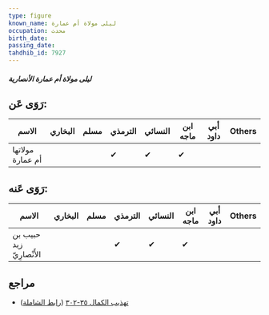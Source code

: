 ```yaml
---
type: figure
known_name: ليلى مولاة أم عمارة
occupation: محدث
birth_date:
passing_date:
tahdhib_id: 7927
---
```

##### ليلى مولاة أم عمارة الأنصارية

## رَوَى عَن:
| الاسم            | البخاري | مسلم | الترمذي | النسائي | ابن ماجه | أبي داود | Others |
| ---------------- | ------- | ---- | ------- | ------- | -------- | -------- | ------ |
| مولاتها أم عمارة |         |      | ✔       | ✔       | ✔        |          |        |
## رَوَى عَنه:
| الاسم                    | البخاري | مسلم | الترمذي | النسائي | ابن ماجه | أبي داود | Others |
| ------------------------ | ------- | ---- | ------- | ------- | -------- | -------- | ------ |
| حبيب بن زيد الأَنْصارِيّ |         |      | ✔       | ✔       | ✔        |          |        |
## مراجع
- [تهذيب الكمال ٣٥-٣٠٢](obsidian://open?vault=Tahdhib-al-Kamal&file=Figures/٧٩٢٧-ليلى%20مولاة%20أم%20عمارة%20الأنصارية) ([رابط الشاملة](https://shamela.ws/book/3722/18901))